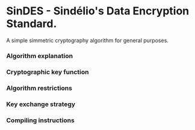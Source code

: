 # SinDES - Sindélio's Data Encryption Standard. 

A simple simmetric cryptography algorithm for general purposes. 

### Algorithm explanation



### Cryptographic key function

### Algorithm restrictions

### Key exchange strategy

### Compiling instructions


